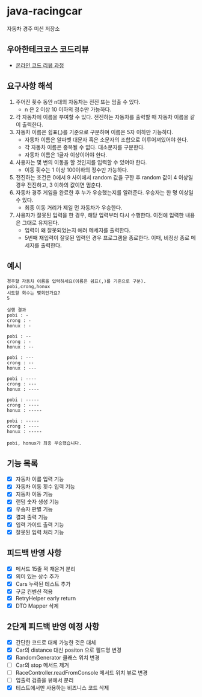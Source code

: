 # java-racingcar

자동차 경주 미션 저장소

## 우아한테크코스 코드리뷰

- [온라인 코드 리뷰 과정](https://github.com/woowacourse/woowacourse-docs/blob/master/maincourse/README.md)

## 요구사항 해석

1. 주어진 횟수 동안 n대의 자동차는 전진 또는 멈출 수 있다.
    - n 은 2 이상 10 이하의 정수만 가능하다.
2. 각 자동차에 이름을 부여할 수 있다. 전진하는 자동차를 출력할 때 자동차 이름을 같이 출력한다.
3. 자동차 이름은 쉼표(,)를 기준으로 구분하며 이름은 5자 이하만 가능하다.
    - 자동차 이름은 알파벳 대문자 혹은 소문자의 조합으로 이루어져있어야 한다.
    - 각 자동차 이름은 중복될 수 없다. 대소문자를 구분한다.
    - 자동차 이름은 1글자 이상이어야 한다.
4. 사용자는 몇 번의 이동을 할 것인지를 입력할 수 있어야 한다.
    - 이동 횟수는 1 이상 100이하의 정수만 가능하다.
5. 전진하는 조건은 0에서 9 사이에서 random 값을 구한 후 random 값이 4 이상일 경우 전진하고, 3 이하의 값이면 멈춘다.
6. 자동차 경주 게임을 완료한 후 누가 우승했는지를 알려준다. 우승자는 한 명 이상일 수 있다.
    - 최종 이동 거리가 제일 먼 자동차가 우승한다.
7. 사용자가 잘못된 입력을 한 경우, 해당 입력부터 다시 수행한다. 이전에 입력한 내용은 그대로 유지된다.
    - 입력이 왜 잘못되었는지 에러 메세지를 출력한다.
    - 5번째 재입력이 잘못된 입력인 경우 프로그램을 종료한다. 이때, 비정상 종료 메세지를 출력한다.

## 예시

```
경주할 자동차 이름을 입력하세요(이름은 쉼표(,)를 기준으로 구분).
pobi,crong,honux
시도할 회수는 몇회인가요?
5

실행 결과
pobi : -
crong : -
honux : -

pobi : --
crong : -
honux : --

pobi : ---
crong : --
honux : ---

pobi : ----
crong : ---
honux : ----

pobi : -----
crong : ----
honux : -----

pobi : -----
crong : ----
honux : -----

pobi, honux가 최종 우승했습니다.
```

## 기능 목록

- [x] 자동차 이름 입력 기능
- [x] 자동차 이동 횟수 입력 기능
- [x] 지동차 이동 기능
- [x] 랜덤 숫자 생성 기능
- [x] 우승자 판별 기능
- [x] 결과 출력 기능
- [x] 입력 가이드 출력 기능
- [x] 잘못된 입력 처리 기능

## 피드백 반영 사항

- [x] 메서드 15줄 꽉 채운거 분리
- [x] 의미 있는 상수 추가
- [x] Cars 누락된 테스트 추가
- [x] 구글 컨벤션 적용
- [x] RetryHelper early return
- [x] DTO Mapper 삭제

## 2단계 피드백 반영 예정 사항

- [x] 간단한 코드로 대체 가능한 것은 대체
- [x] Car의 distance 대신 positon 으로 필드명 변경
- [x] RandomGenerator 클래스 위치 변경
- [ ] Car의 stop 메서드 제거
- [ ] RaceController.readFromConsole 메서드 위치 뷰로 변경
- [ ] 입출력 검증을 뷰에서 분리
- [x] 테스트에서만 사용하는 비즈니스 코드 삭제